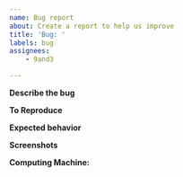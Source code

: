 ```yaml
---
name: Bug report
about: Create a report to help us improve
title: 'Bug: '
labels: bug
assignees:
    - 9and3

---
```


**Describe the bug**
<!-- A clear and concise description of what the bug is. -->

**To Reproduce**
<!-- Steps to reproduce the behavior:
1. Go to '...'
2. Click on '....'
3. Scroll down to '....'
4. See error -->

**Expected behavior**
<!-- A clear and concise description of what you expected to happen. -->

**Screenshots**
<!-- If applicable, add screenshots to help explain your problem. -->

**Computing Machine:**
 <!-- - OS: [e.g. Ubuntu LTS 22.04] -->